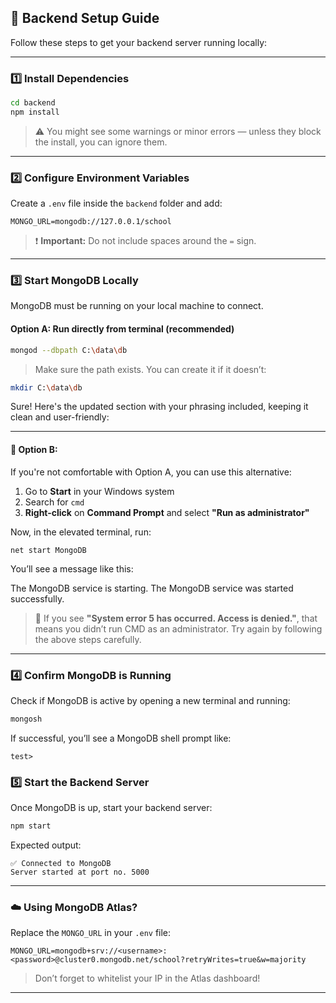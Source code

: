 ## 🔧 Backend Setup Guide

Follow these steps to get your backend server running locally:

---

### 1️⃣ Install Dependencies

```bash
cd backend
npm install
```

> ⚠️ You might see some warnings or minor errors — unless they block the install, you can ignore them.

---

### 2️⃣ Configure Environment Variables

Create a `.env` file inside the `backend` folder and add:

```
MONGO_URL=mongodb://127.0.0.1/school
```

> ❗ **Important:** Do not include spaces around the `=` sign.

---

### 3️⃣ Start MongoDB Locally

MongoDB must be running on your local machine to connect.

#### Option A: Run directly from terminal (recommended)

```bash
mongod --dbpath C:\data\db
```

> Make sure the path exists. You can create it if it doesn’t:
```bash
mkdir C:\data\db
```

Sure! Here's the updated section with your phrasing included, keeping it clean and user-friendly:

---

#### 🔁 Option B: 

If you're not comfortable with Option A, you can use this alternative:

1. Go to **Start** in your Windows system  
2. Search for `cmd`  
3. **Right-click** on **Command Prompt** and select **"Run as administrator"**

Now, in the elevated terminal, run:

```
net start MongoDB
```
You’ll see a message like this:

The MongoDB service is starting.
The MongoDB service was started successfully.

> 🛑 If you see **"System error 5 has occurred. Access is denied."**, that means you didn’t run CMD as an administrator. Try again by following the above steps carefully.

---

### 4️⃣ Confirm MongoDB is Running

Check if MongoDB is active by opening a new terminal and running:

```bash
mongosh
```

If successful, you’ll see a MongoDB shell prompt like:
```
test>
```

### 5️⃣ Start the Backend Server

Once MongoDB is up, start your backend server:

```bash
npm start
```

Expected output:

```
✅ Connected to MongoDB  
Server started at port no. 5000
```

---

### ☁️ Using MongoDB Atlas?

Replace the `MONGO_URL` in your `.env` file:

```env
MONGO_URL=mongodb+srv://<username>:<password>@cluster0.mongodb.net/school?retryWrites=true&w=majority
```

> Don’t forget to whitelist your IP in the Atlas dashboard!

---